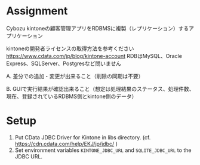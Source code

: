 # Assignment
Cybozu kintoneの顧客管理アプリをRDBMSに複製（レプリケーション）するアプリケーション

kintoneの開発者ライセンスの取得方法を参考ください
https://www.cdata.com/jp/blog/kintone-account
RDBはMySQL、Oracle Express、SQLServer、Postgresなど問いません

A. 差分での追加・変更が出来ること（削除の同期は不要）

B. GUIで実行結果が確認出来ること（想定は処理結果のステータス、処理件数、現在、登録されているRDBMS側とkintone側のデータ）

# Setup
1. Put CData JDBC Driver for Kintone in libs directory. (cf. https://cdn.cdata.com/help/EKJ/jp/jdbc/ )
2. Set environment variables `KINTONE_JDBC_URL` and `SQLITE_JDBC_URL` to the JDBC URL.
